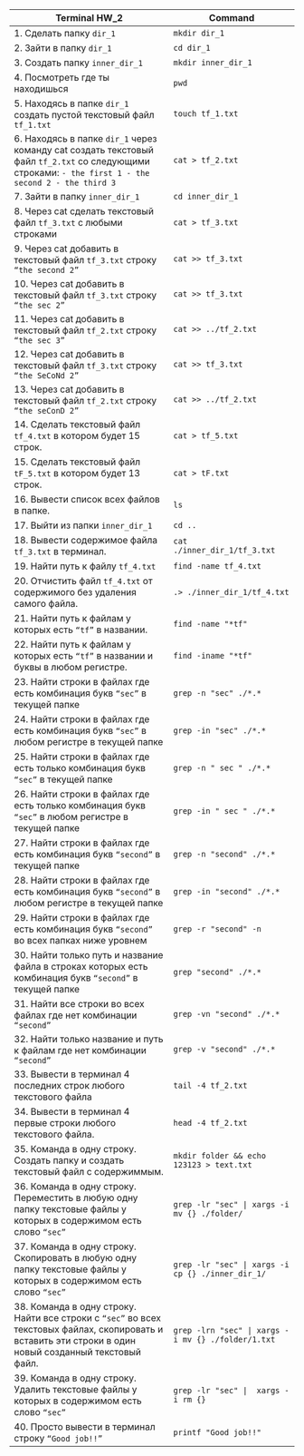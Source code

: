 
| Terminal HW_2		                                                                                                                          | Command |
|-------------------------------------------------------------------------------------------------------------------------------------------------|-----|
| 1. Сделать папку `dir_1`                                                                                                                          | `mkdir dir_1` |
|  2. Зайти в папку `dir_1`                                                                                                                         | `cd dir_1`    |
|  3. Создать папку `inner_dir_1`                                                                                                                   | `mkdir inner_dir_1`    |
|  4. Посмотреть где ты находишься                                                                                                                | `pwd`    |
|  5. Находясь в папке `dir_1` создать пустой текстовый файл `tf_1.txt`                                                                               | `touch tf_1.txt`    |
|  6. Находясь в папке `dir_1` через команду cat создать текстовый файл `tf_2.txt` со следующими строками: `- the first 1 - the second 2 - the third 3` | `cat > tf_2.txt`    |
|  7. Зайти в папку `inner_dir_1`                                                                                                                   | `cd inner_dir_1`    |
|  8. Через cat сделать текстовый файл `tf_3.txt`  c любыми строками                                                                                | `cat > tf_3.txt`    |
|  9. Через cat добавить в текстовый файл `tf_3.txt` строку `“the second 2”`                                                                          | `cat >> tf_3.txt`|
|  10. Через cat добавить в текстовый файл `tf_3.txt` строку `“the sec 2”`                                                                            | `cat >> tf_3.txt`| 
|  11. Через cat добавить в текстовый файл `tf_2.txt` строку `“the sec 3”`                                                                            | `cat >> ../tf_2.txt`| 
|  12. Через cat добавить в текстовый файл `tf_3.txt` строку `“the SeCoNd 2”`                                                                         | `cat >> tf_3.txt`| 
|  13. Через cat добавить в текстовый файл `tf_2.txt` строку `“the seConD 2”`                                                                         | `cat >> ../tf_2.txt`| 
|  14. Сделать текстовый файл `tf_4.txt` в котором будет 15 строк.                                                                                  | `cat > tf_5.txt`    |
|  15. Сделать текстовый файл `tF_5.txt` в котором будет 13 строк.                                                                                  | `cat > tF.txt`    |
|  16. Вывести список всех файлов в папке.                                                                                                        | `ls `   |
|  17. Выйти из папки `inner_dir_1`                                                                                                                 | `cd ..`    |
|  18. Вывести содержимое файла `tf_3.txt` в терминал.                                                                                              | `cat ./inner_dir_1/tf_3.txt`   |
|  19. Найти путь к файлу `tf_4.txt`                                                                                                                | `find -name tf_4.txt` |
|  20. Отчистить файл `tf_4.txt` от содержимого без удаления самого файла.                                                                          | `.> ./inner_dir_1/tf_4.txt`    |
|  21. Найти путь к файлам у которых есть  `“tf”` в названии.                                                                                       | `find -name "*tf"`          |
|  22. Найти путь к файлам у которых есть  `“tf”` в названии и буквы в любом регистре.                                                                      | `find -iname "*tf"`   |
|  23. Найти строки в файлах где есть комбинация букв `“sec”` в текущей папке                                                                               | `grep -n "sec" ./*.*`  |
|  24. Найти строки в файлах где есть комбинация букв `“sec”` в любом регистре в текущей папке                                                              | `grep -in "sec" ./*.*`  |
|  25. Найти строки в файлах где есть только комбинация букв `“sec”` в текущей папке                                                                        | `grep -n " sec " ./*.*` |
|  26. Найти строки в файлах где есть только комбинация букв `“sec”` в любом регистре в текущей папке                                                       | `grep -in " sec " ./*.*`  |
|  27. Найти строки в файлах где есть комбинация букв `“second”` в текущей папке                                                                            | `grep -n "second" ./*.*`  |
|  28. Найти строки в файлах где есть комбинация букв `“second”` в любом регистре в текущей папке                                                           | `grep -in "second" ./*.*`  |
|  29. Найти строки в файлах где есть комбинация букв `“second”` во всех папках ниже уровнем                                                                | `grep -r "second" -n` |
|  30. Найти только путь и название файла в строках которых есть комбинация букв `“second”` в текущей папке                                                 | `grep "second" ./*.*`  |
|  31. Найти все строки во всех файлах где нет комбинации `“second”`                                                                                        | `grep -vn "second" ./*.*`  |
|  32. Найти только название и путь к файлам где нет комбинации `“second”`                                                                                  | `grep -v "second" ./*.*`  |
|  33. Вывести в терминал 4 последних строк любого текстового файла                                                                                       | `tail -4 tf_2.txt`  |
|  34. Вывести в терминал 4 первые строки любого текстового файла.                                                                                        | `head -4 tf_2.txt`   |
|  35. Команда в одну строку. Создать папку и создать текстовый файл с содержиммым.                                                                       | `mkdir folder && echo 123123 > text.txt`  |
|  36. Команда в одну строку. Переместить в любую одну папку текстовые файлы у которых в содержимом есть слово `“sec”`                                      | `grep -lr "sec" \| xargs -i mv {} ./folder/` |
|  37. Команда в одну строку. Скопировать в любую одну папку текстовые файлы у которых в содержимом есть слово `“sec”`                                      | `grep -lr "sec" \| xargs -i cp {} ./inner_dir_1/` |
|  38. Команда в одну строку. Найти все строки c `“sec”` во всех текстовых файлах, скопировать и вставить эти строки в один новый созданный текстовый файл. | `grep -lrn "sec" \| xargs -i mv {} ./folder/1.txt`  |
|  39. Команда в одну строку. Удалить текстовые файлы у которых в содержимом есть слово `“sec”`                                                             | `grep -lr "sec" \|  xargs -i rm {}` |
|  40. Просто вывести в терминал строку `“Good job!!”`                                                                                                      | `printf "Good job!!"`  |

